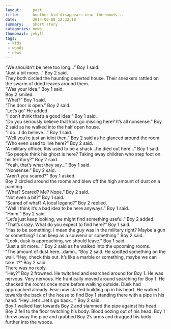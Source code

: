 ```yaml
---
layout:     post
title:      Another kid disappears near the woods ..
date:       2014-06-08 12:32:18
summary:    Short story
categories: news
thumbnail: jekyll
tags:
 - kids
 - woods
 - news
---
```


“We shouldn’t be here too long…” Boy 1 said.<br>
“Just a bit more…” Boy 2 said. <br>
They both circled the haunting deserted house. Their sneakers rattled on the swarm of dried leaves around them. <br>
“Was your idea.” Boy 1 said. <br>
Boy 2 smiled. <br>
“What?” Boy 1 said. <br>
“The door is open.” Boy 2 said. <br>
“Let’s go” He added. <br>
“I don’t think that’s a good idea.” Boy 1 said. <br>
“Do you seriously believe that kids go missing here? It’s all nonsense.” Boy 2 said as he walked into the half open house. <br>
“I do…I do believe…” Boy 1 said. <br>
“Well you’re just an idiot then.” Boy 2 said as he glanced around the room. “Who even used to live here?” Boy 2 said. <br>
“A military officer, this used to be a shack…he died out here…” Boy 1 said. “So people think his ghost is here? Taking away children who step foot on his territory?” Boy 2 said. <br>
“Yeah, that’s what they say…” Boy 1 said. <br>
“Nonsense.” Boy 2 said. <br>
“Aren’t you scared?” Boy 1 asked. <br>
Boy 2 circled around the rooms and blew off the high amount of dust on a painting. <br>
“What? Scared? Me? Nope.” Boy 2 said. <br>
“Not even a bit?” Boy 1 said. <br>
“Scared of what? A local legend?” Boy 2 replied. <br>
“Well I think it’s a bad idea to be here anyways.” Boy 1 said. <br>
“Hmm.” Boy 2 said. <br>
“Let’s just keep looking, we might find something useful.” Boy 2 added. “That’s crazy. What do you expect to find here?” Boy 1 said. <br>
“Has to be something. I mean the guy was in the military right? Maybe a gun or something? I can keep as a souvenir or something.” Boy 2 said. <br>
“Look, dusk is approaching, we should leave.” Boy 1 said. <br>
“Just a bit more…” Boy 2 said as he walked into the upcoming rooms. <br>
“The amount of dust here…damn…”Boy 2 said. He spotted something on the wall. “Hey, check this out. It’s like a marble or something, maybe we can take it?” Boy 2 said. <br>
There was no reply. <br>
“Hey?” Boy 2 frowned. He twitched and searched around for Boy 1. He was nervous. Very nervous. He frantically moved around searching for Boy 1. He checked the rooms once more before walking outside. Dusk had approached already. Fear now started building up in his heart. He walked towards the back of the house to find Boy 1 standing there with a pipe in his hand. “Hey…let’s…let’s go back…” Boy 2 said. <br>
Boy 1 walked fast towards Boy 2 and slammed the pipe against his head. Boy 2 fell to the floor twitching his body. Blood oozing out of his head. Boy 1 threw away the pipe and grabbed Boy 2’s arms and dragged his body further into the woods. <br>


[1]: http://jekyllrb.com/docs/frontmatter/
[2]: http://fortawesome.github.io/Font-Awesome/
[3]: http://imgur.com/
[4]: http://fortawesome.github.io/Font-Awesome/icons/
[5]: http://fortawesome.github.io/Font-Awesome/icon/android/
